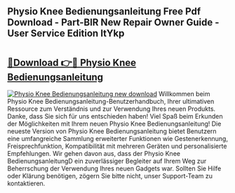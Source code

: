 ## Physio Knee Bedienungsanleitung Free Pdf Download - Part-BIR New Repair Owner Guide - User Service Edition ItYkp

# <h2><a href="http://df4gpb3.blite.top/?on=Physio+Knee+Bedienungsanleitung">🔗Download 👉🔴 Physio Knee Bedienungsanleitung</a></h2>

[![Physio Knee Bedienungsanleitung new download](https://i.imgur.com/lujVjoI.png)](http://df4gpb3.blite.top/?on=Physio+Knee+Bedienungsanleitung)
Willkommen beim Physio Knee Bedienungsanleitung-Benutzerhandbuch, Ihrer ultimativen Ressource zum Verständnis und zur Verwendung Ihres neuen Produkts. Danke, dass Sie sich für uns entschieden haben! Viel Spaß beim Erkunden der Möglichkeiten mit Ihrem neuen Physio Knee Bedienungsanleitung! Die neueste Version von Physio Knee Bedienungsanleitung bietet Benutzern eine umfangreiche Sammlung erweiterter Funktionen wie Gestenerkennung, Freisprechfunktion, Kompatibilität mit mehreren Geräten und personalisierte Empfehlungen. Wir gehen davon aus, dass der Physio Knee BedienungsanleitungD ein zuverlässiger Begleiter auf Ihrem Weg zur Beherrschung der Verwendung Ihres neuen Gadgets war. Sollten Sie Hilfe oder Klärung benötigen, zögern Sie bitte nicht, unser Support-Team zu kontaktieren.
